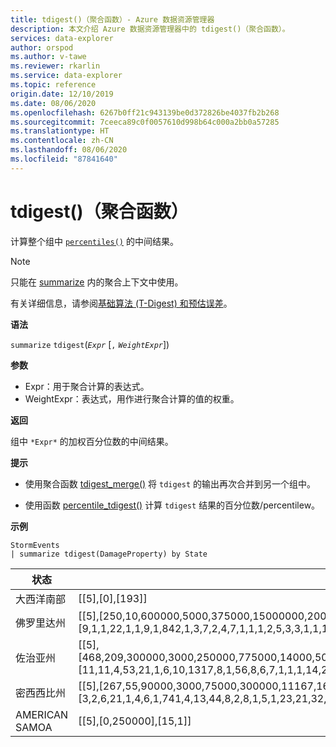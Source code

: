 ```yaml
---
title: tdigest()（聚合函数）- Azure 数据资源管理器
description: 本文介绍 Azure 数据资源管理器中的 tdigest()（聚合函数）。
services: data-explorer
author: orspod
ms.author: v-tawe
ms.reviewer: rkarlin
ms.service: data-explorer
ms.topic: reference
origin.date: 12/10/2019
ms.date: 08/06/2020
ms.openlocfilehash: 6267b0ff21c943139be0d372826be4037fb2b268
ms.sourcegitcommit: 7ceeca89c0f0057610d998b64c000a2bb0a57285
ms.translationtype: HT
ms.contentlocale: zh-CN
ms.lasthandoff: 08/06/2020
ms.locfileid: "87841640"
---
```

# <a name="tdigest-aggregation-function"></a>tdigest()（聚合函数）

计算整个组中 [`percentiles()`](percentiles-aggfunction.md) 的中间结果。

> [!NOTE]
> 只能在 [summarize](summarizeoperator.md) 内的聚合上下文中使用。

有关详细信息，请参阅[基础算法 (T-Digest) 和预估误差](percentiles-aggfunction.md#estimation-error-in-percentiles)。

**语法**

`summarize` `tdigest`(*`Expr`* [`,` *`WeightExpr`*])

**参数**

* Expr：用于聚合计算的表达式。
* WeightExpr：表达式，用作进行聚合计算的值的权重。

    
**返回**

组中 `*Expr*` 的加权百分位数的中间结果。
 
 
**提示**

* 使用聚合函数 [tdigest_merge()](tdigest-merge-aggfunction.md) 将 `tdigest` 的输出再次合并到另一个组中。

* 使用函数 [percentile_tdigest()](percentile-tdigestfunction.md) 计算 `tdigest` 结果的百分位数/percentilew。

**示例**

<!-- csl: https://help.kusto.chinacloudapi.cn:443/Samples -->
```kusto
StormEvents
| summarize tdigest(DamageProperty) by State
```

|状态|tdigest_DamageProperty|
|---|---|
|大西洋南部|[[5],[0],[193]]|
|佛罗里达州|[[5],[250,10,600000,5000,375000,15000000,20000,6000000,0,110000,150000,500,12000,30000,15000,46000000,7000000,6200000,200000,40000,8000,52000000,62000000,1200000,130000,1500000,4000000,7000,250000,875000,3000,100000,10600000,300000,1000000,25000,75000,2000,60000,10000,170000,350000,50000,1000,16000,80000,2500,400000],[9,1,1,22,1,1,9,1,842,1,3,7,2,4,7,1,1,1,2,5,3,3,1,1,1,1,2,2,1,1,9,7,1,1,2,5,2,9,2,27,1,1,7,27,1,1,1,1]]|
|佐治亚州|[[5],[468,209,300000,3000,250000,775000,14000,500000,0,75000,4500000,500,6928,22767,9714,800000,700000,600000,150000,25000,5000,1600000,1250000,2700000,1500000,2250000,400000,4000,175000,325000,2500,73750,750000,1400000,350000,28000000,39000,1500,35000,6455,140000,225000,30000,1000,110000000,21700000,2000,275000,200000,100000,1000000,2600000,370000,2100000,355000,117500,50000,20100,10000],[11,11,4,53,21,1,6,10,1317,8,1,56,8,6,7,1,1,1,14,29,69,1,2,1,1,1,3,14,5,1,3,4,4,1,4,1,5,14,3,5,2,1,9,96,1,1,72,1,10,17,3,1,1,1,1,2,21,4,31]]|
|密西西比州|[[5],[267,55,90000,3000,75000,300000,11167,160000,0,32000,40000,1000,7000,13000,8000,400000,200000,180000,50000,15000,5000,700000,500000,120000,650000,1000000,150000,4000,60000,100000,2500,30000,250000,600000,110000,12000,20000,1500,17000,6000,45000,70000,15250,1219,10000,25000,2000,80000,65000,35000,450000,1200000,130000,750000],[3,2,6,21,1,4,6,1,741,4,13,44,8,2,8,1,5,1,23,21,32,1,3,1,1,1,5,18,17,4,1,14,2,4,4,16,13,10,4,9,2,10,4,8,31,17,51,13,1,1,1,2,1,1]]|
|AMERICAN SAMOA|[[5],[0,250000],[15,1]]|
